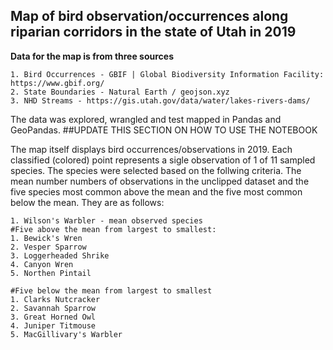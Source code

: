 ## Map of bird observation/occurrences along riparian corridors in the state of Utah in 2019
**Data for the map is from three sources**

    1. Bird Occurrences - GBIF | Global Biodiversity Information Facility: https://www.gbif.org/ 
    2. State Boundaries - Natural Earth / geojson.xyz
    3. NHD Streams - https://gis.utah.gov/data/water/lakes-rivers-dams/

The data was explored, wrangled and test mapped in Pandas and GeoPandas. ##UPDATE THIS SECTION ON HOW TO USE THE NOTEBOOK

The map itself displays bird occurrences/observations in 2019. Each classified (colored) point represents a sigle observation of 1 of 11 sampled species. The species were selected based on the follwing criteria. The mean number numbers of observations in the unclipped dataset and the five species most common above the mean and the five most common below the mean. They are as follows:

    1. Wilson's Warbler - mean observed species
    #Five above the mean from largest to smallest:
    1. Bewick's Wren
    2. Vesper Sparrow
    3. Loggerheaded Shrike
    4. Canyon Wren
    5. Northen Pintail
    
    #Five below the mean from largest to smallest
    1. Clarks Nutcracker
    2. Savannah Sparrow
    3. Great Horned Owl
    4. Juniper Titmouse
    5. MacGillivary's Warbler
    
